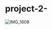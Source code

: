 # project-2-
![IMG_1608](https://github.com/user-attachments/assets/90272423-59ae-4fea-b3d0-80469f2f4d0c)

